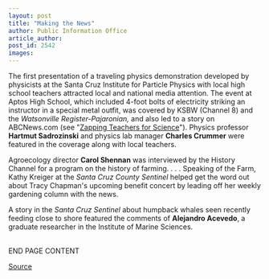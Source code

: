 ```yaml
---
layout: post
title: "Making the News"
author: Public Information Office
article_author: 
post_id: 2542
images:
---
```


<p>
  The first presentation of a traveling physics demonstration developed by physicists at the Santa Cruz Institute for Particle Physics with local high school teachers attracted local and national media attention. The event at Aptos High School, which included 4-foot bolts of electricity striking an instructor in a special metal outfit, was covered by KSBW (Channel 8) and the <i>Watsonville Register-Pajaronian,</i> and also led to a story on ABCNews.com (see "<a href="http://more.abcnews.go.com/sections/science/DyeHard/dyehard000803.html">Zapping Teachers for Science</a>"). Physics professor <b>Hartmut Sadrozinski</b> and physics lab manager <b>Charles Crummer</b> were featured in the coverage along with local teachers.
</p>
<p>
  Agroecology director <b>Carol Shennan</b> was interviewed by the History Channel for a program on the history of farming. . . . Speaking of the Farm, Kathy Kreiger at the <i>Santa Cruz County Sentinel</i> helped get the word out about Tracy Chapman's upcoming benefit concert by leading off her weekly gardening column with the news.<br>
</p>
<p>
  A story in the <i>Santa Cruz Sentinel</i> about humpback whales seen recently feeding close to shore featured the comments of <b>Alejandro Acevedo</b>, a graduate researcher in the Institute of Marine Sciences.
</p>
<p>
  <br>
  END PAGE CONTENT
</p>
<p><a href="http://www1.ucsc.edu/currents/00-01/08-14/makenews.html" title="Permalink to makenews">Source</a></p>
